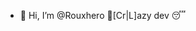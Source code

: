 - 👋 Hi, I’m @Rouxhero 🤪[Cr|L]azy dev 😴 

<!---
Rouxhero/Rouxhero is a ✨ special ✨ repository because its `README.md` (this file) appears on your GitHub profile.
You can click the Preview link to take a look at your changes.
--->
